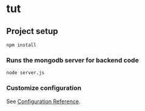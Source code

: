 # tut

## Project setup
```
npm install
```

### Runs the mongodb server for backend code
```
node server.js
```

### Customize configuration
See [Configuration Reference](https://cli.vuejs.org/config/).
